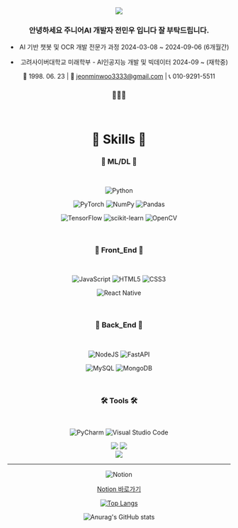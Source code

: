 <div align="center">
<img src="https://capsule-render.vercel.app/api?type=waving&amp;color=auto&amp;height=240&amp;section=header&amp;text=minwoo3333&amp;fontSize=90&amp;animation=fadeIn&amp;fontAlignY=38&amp;&amp;descAlignY=51&amp;descAlign=62" style="max-width: 80%;">
</div>

<!-- ![Anurag's GitHub stats](https://github-readme-stats.vercel.app/api?username=minwoo3333&show_icons=true&theme=radical) -->

<div align="center">
  
### 안녕하세요 주니어AI 개발자 전민우 입니다 잘 부탁드립니다. 
* AI 기반 챗봇 및 OCR 개발 전문가 과정
2024-03-08 ~ 2024-09-06 (6개월간)

* 고려사이버대학교 미래학부 - AI인공지능 개발 및 빅데이터
2024-09 ~ (재학중)

📅 1998. 06. 23 | 📧 jeonminwoo3333@gmail.com | 📞 010-9291-5511

### 🐣🐤🐥

</div>

<br>

<h1 align="center">🦾 Skills 🦾 </h1>

<div align="center">

  
  ### 🧠 ML/DL 🧠
  </br>
  
  ![Python](https://img.shields.io/badge/python-3670A0?style=for-the-badge&logo=python&logoColor=ffdd54)
  
  ![PyTorch](https://img.shields.io/badge/PyTorch-%23EE4C2C.svg?style=for-the-badge&logo=PyTorch&logoColor=white) 	![NumPy](https://img.shields.io/badge/numpy-%23013243.svg?style=for-the-badge&logo=numpy&logoColor=white)  	![Pandas](https://img.shields.io/badge/pandas-%23150458.svg?style=for-the-badge&logo=pandas&logoColor=white) 
 
 ![TensorFlow](https://img.shields.io/badge/TensorFlow-%23FF6F00.svg?style=for-the-badge&logo=TensorFlow&logoColor=white) ![scikit-learn](https://img.shields.io/badge/scikit--learn-%23F7931E.svg?style=for-the-badge&logo=scikit-learn&logoColor=white) 	![OpenCV](https://img.shields.io/badge/opencv-%23white.svg?style=for-the-badge&logo=opencv&logoColor=white) 
</div>

<br>

<div align="center">

  ### 👀 Front_End 👀
  <br>
  
 ![JavaScript](https://img.shields.io/badge/javascript-%23323330.svg?style=for-the-badge&logo=javascript&logoColor=%23F7DF1E)   	![HTML5](https://img.shields.io/badge/html5-%23E34F26.svg?style=for-the-badge&logo=html5&logoColor=white)  ![CSS3](https://img.shields.io/badge/css3-%231572B6.svg?style=for-the-badge&logo=css3&logoColor=white)  
 
 
 ![React Native](https://img.shields.io/badge/react_native-%2320232a.svg?style=for-the-badge&logo=react&logoColor=%2361DAFB)
 
</div>

<br>

<div align="center">

  ### 🦴 Back_End 🦴
  <br>

   ![NodeJS](https://img.shields.io/badge/node.js-6DA55F?style=for-the-badge&logo=node.js&logoColor=white)  ![FastAPI](https://img.shields.io/badge/FastAPI-005571?style=for-the-badge&logo=fastapi) <br/>
 
 ![MySQL](https://img.shields.io/badge/mysql-4479A1.svg?style=for-the-badge&logo=mysql&logoColor=white)  	![MongoDB](https://img.shields.io/badge/MongoDB-%234ea94b.svg?style=for-the-badge&logo=mongodb&logoColor=white)
 
  
</div>
<br>
<h3 align="center">🛠 Tools 🛠</h3>
<br>
<div align="center">

  ![PyCharm](https://img.shields.io/badge/pycharm-143?style=for-the-badge&logo=pycharm&logoColor=black&color=black&labelColor=green)  ![Visual Studio Code](https://img.shields.io/badge/Visual%20Studio%20Code-0078d7.svg?style=for-the-badge&logo=visual-studio-code&logoColor=white)
  
  <img src="https://img.shields.io/badge/git-F05033.svg?style=for-the-badge&logo=git&logoColor=white" />
  <img src="https://img.shields.io/badge/github-181717.svg?style=for-the-badge&logo=github&logoColor=white" />
</div>

<div align="center">
  
  
  <img src="https://img.shields.io/badge/figma-F24E1E.svg?style=for-the-badge&logo=figma&logoColor=white" />
</div>

<hr>

<div align="center">
  
![Notion](https://img.shields.io/badge/Notion-%23000000.svg?style=for-the-badge&logo=notion&logoColor=white)

[Notion 바로가기](https://glowing-hardcover-f38.notion.site/b01372b8f80b4566a2dbbcd6b79feaa5?v=5e2e36aabc61493f8ae3fbb086f0071e&pvs=4)

[![Top Langs](https://github-readme-stats.vercel.app/api/top-langs/?username=minwoo3333)](https://github.com/anuraghazra/github-readme-stats)

![Anurag's GitHub stats](https://github-readme-stats.vercel.app/api?username=minwoo3333&hide=contribs,prs&show_icons=true&theme=테마)


</div>
<div align="center>
